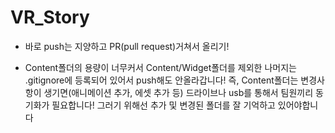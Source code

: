 # VR_Story

- 바로 push는 지양하고 PR(pull request)거쳐서 올리기!

- Content폴더의 용량이 너무커서 Content/Widget폴더를 제외한 나머지는 .gitignore에 등록되어 있어서 push해도 안올라갑니다! 
  즉, Content폴더는 변경사항이 생기면(애니메이션 추가, 에셋 추가 등) 드라이브나 usb를 통해서 팀원끼리 동기화가 필요합니다!
  그러기 위해선 추가 및 변경된 폴더를 잘 기억하고 있어야합니다

